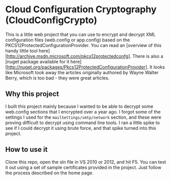 # Cloud Configuration Cryptography (CloudConfigCrypto)

This is a little web project that you can use to encrypt and decrypt XML configuration files (web.config or app.config) based on the PKCS12ProtectedConfigurationProvider. You can read an [overview of this handy little tool here][http://archive.msdn.microsoft.com/pkcs12protectedconfg]. There is also a [nuget package available for it here][http://nuget.org/packages/Pkcs12ProtectedConfigurationProvider]. It looks like Microsoft took away the articles originally authored by Wayne Walter Berry, which is too bad - they were great articles.

## Why this project

I built this project mainly because I wanted to be able to decrypt some web.config sections that I encrypted over a year ago. I forgot some of the settings I used for the `mailSettings/smtp/network` section, and these were proving difficult to decrypt using command line tools. I ran a little spike to see if I could decrypt it using brute force, and that spike turned into this project.

## How to use it

Clone this repo, open the sln file in VS 2010 or 2012, and hit F5. You can test it out using a set of sample certificates provided in the project. Just follow the process described on the home page.

